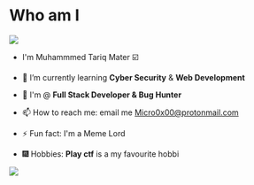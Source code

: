   # Who am I

   <img src="https://komarev.com/ghpvc/?username=Micro0x00">

- I'm Muhammmed Tariq Mater :ballot_box_with_check:

- :purple_heart: I’m currently learning  **Cyber Security** & **Web Development**
- :blue_heart: I'm @ **Full Stack Developer & Bug Hunter**
- 📫 How to reach me: email me Micro0x00@protonmail.com
- ⚡ Fun fact: I'm a Meme Lord 
-	🎆 Hobbies: **Play ctf** is a my favourite hobbi
<img src = "https://media.giphy.com/media/WUXLmewlvtuPBNQYao/giphy.gif">
												
